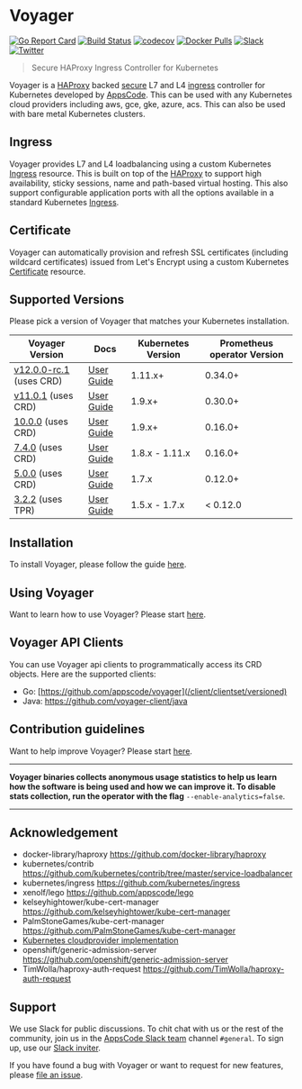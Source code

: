 # Voyager

[![Go Report Card](https://goreportcard.com/badge/github.com/appscode/voyager)](https://goreportcard.com/report/github.com/appscode/voyager)
[![Build Status](https://github.com/appscode/voyager/workflows/CI/badge.svg)](https://github.com/appscode/voyager/actions?workflow=CI)
[![codecov](https://codecov.io/gh/appscode/voyager/branch/master/graph/badge.svg)](https://codecov.io/gh/appscode/voyager)
[![Docker Pulls](https://img.shields.io/docker/pulls/appscode/voyager.svg)](https://hub.docker.com/r/appscode/voyager/)
[![Slack](https://slack.appscode.com/badge.svg)](https://slack.appscode.com)
[![Twitter](https://img.shields.io/twitter/follow/appscodehq.svg?style=social&logo=twitter&label=Follow)](https://twitter.com/intent/follow?screen_name=AppsCodeHQ)

> Secure HAProxy Ingress Controller for Kubernetes

Voyager is a [HAProxy](http://www.haproxy.org/) backed [secure](#certificate) L7 and L4 [ingress](#ingress) controller for Kubernetes developed by
[AppsCode](https://appscode.com). This can be used with any Kubernetes cloud providers including aws, gce, gke, azure, acs. This can also be used with bare metal Kubernetes clusters.

## Ingress
Voyager provides L7 and L4 loadbalancing using a custom Kubernetes [Ingress](https://appscode.com/products/voyager/latest/guides/ingress/) resource. This is built on top of the [HAProxy](http://www.haproxy.org/) to support high availability, sticky sessions, name and path-based virtual hosting.
This also support configurable application ports with all the options available in a standard Kubernetes [Ingress](https://kubernetes.io/docs/concepts/services-networking/ingress/).

## Certificate
Voyager can automatically provision and refresh SSL certificates (including wildcard certificates) issued from Let's Encrypt using a custom Kubernetes [Certificate](https://appscode.com/products/voyager/latest/guides/certificate/) resource.

## Supported Versions
Please pick a version of Voyager that matches your Kubernetes installation.

| Voyager Version                                                                          | Docs                                                                    | Kubernetes Version | Prometheus operator Version |
|------------------------------------------------------------------------------------------|-------------------------------------------------------------------------|--------------------|-----------------------------|
| [v12.0.0-rc.1](https://github.com/appscode/voyager/releases/tag/v12.0.0-rc.1) (uses CRD) | [User Guide](https://appscode.com/products/voyager/v12.0.0-rc.1/)       | 1.11.x+            | 0.34.0+                     |
| [v11.0.1](https://github.com/appscode/voyager/releases/tag/v11.0.1) (uses CRD)           | [User Guide](https://appscode.com/products/voyager/v11.0.1/)            | 1.9.x+             | 0.30.0+                     |
| [10.0.0](https://github.com/appscode/voyager/releases/tag/10.0.0) (uses CRD)             | [User Guide](https://appscode.com/products/voyager/10.0.0/)             | 1.9.x+             | 0.16.0+                     |
| [7.4.0](https://github.com/appscode/voyager/releases/tag/7.4.0) (uses CRD)               | [User Guide](https://appscode.com/products/voyager/7.4.0/)              | 1.8.x - 1.11.x     | 0.16.0+                     |
| [5.0.0](https://github.com/appscode/voyager/releases/tag/5.0.0) (uses CRD)               | [User Guide](https://appscode.com/products/voyager/5.0.0/)              | 1.7.x              | 0.12.0+                     |
| [3.2.2](https://github.com/appscode/voyager/releases/tag/3.2.2) (uses TPR)               | [User Guide](https://github.com/appscode/voyager/tree/3.2.2/docs)       | 1.5.x - 1.7.x      | < 0.12.0                    |

## Installation
To install Voyager, please follow the guide [here](https://appscode.com/products/voyager/latest/setup/install/).

## Using Voyager
Want to learn how to use Voyager? Please start [here](https://appscode.com/products/voyager/latest/welcome/).

## Voyager API Clients
You can use Voyager api clients to programmatically access its CRD objects. Here are the supported clients:

- Go: [https://github.com/appscode/voyager](/client/clientset/versioned)
- Java: https://github.com/voyager-client/java

## Contribution guidelines
Want to help improve Voyager? Please start [here](https://appscode.com/products/voyager/latest/welcome/contributing/).

---

**Voyager binaries collects anonymous usage statistics to help us learn how the software is being used and how we can improve it.
To disable stats collection, run the operator with the flag** `--enable-analytics=false`.

---

## Acknowledgement
 - docker-library/haproxy https://github.com/docker-library/haproxy
 - kubernetes/contrib https://github.com/kubernetes/contrib/tree/master/service-loadbalancer
 - kubernetes/ingress https://github.com/kubernetes/ingress
 - xenolf/lego https://github.com/appscode/lego
 - kelseyhightower/kube-cert-manager https://github.com/kelseyhightower/kube-cert-manager
 - PalmStoneGames/kube-cert-manager https://github.com/PalmStoneGames/kube-cert-manager
 - [Kubernetes cloudprovider implementation](https://github.com/kubernetes/kubernetes/tree/master/pkg/cloudprovider)
 - openshift/generic-admission-server https://github.com/openshift/generic-admission-server
 - TimWolla/haproxy-auth-request https://github.com/TimWolla/haproxy-auth-request

## Support

We use Slack for public discussions. To chit chat with us or the rest of the community, join us in the [AppsCode Slack team](https://appscode.slack.com/messages/C0XQFLGRM/details/) channel `#general`. To sign up, use our [Slack inviter](https://slack.appscode.com/).

If you have found a bug with Voyager or want to request for new features, please [file an issue](https://github.com/appscode/voyager/issues/new).
